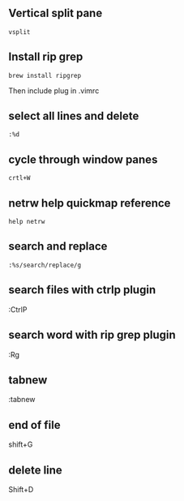 ## Vertical split pane

`vsplit`

## Install rip grep

`brew install ripgrep`

Then include plug in .vimrc

## select all lines and delete
`:%d`

## cycle through window panes
`crtl+W`

## netrw help quickmap reference
`help netrw`

## search and replace
`:%s/search/replace/g`

## search files with ctrlp plugin
:CtrlP

## search word with rip grep plugin
:Rg

## tabnew
:tabnew 

## end of file
shift+G

## delete line
Shift+D
